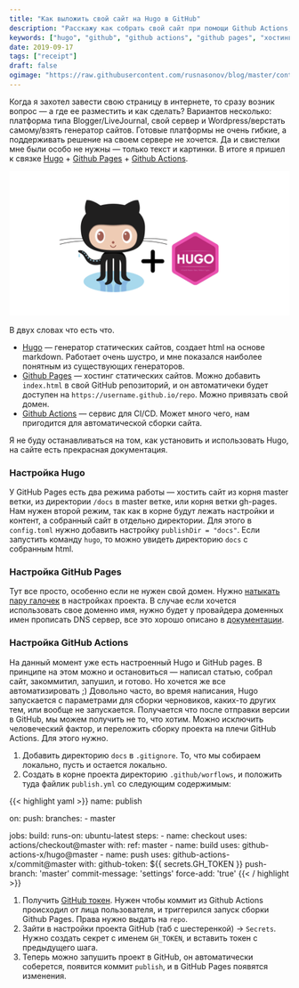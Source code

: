 ```yaml
---
title: "Как выложить свой сайт на Hugo в GitHub"
description: "Расскажу как собрать свой сайт при помощи Github Actions, и выложить на Github Pages."
keywords: ["hugo", "github", "github actions", "github pages", "хостинг", "хостинг блога"]
date: 2019-09-17
tags: ["receipt"]
draft: false
ogimage: "https://raw.githubusercontent.com/rusnasonov/blog/master/content/hugo_gh_pages_gh_actions/image.png"
---
```


Когда я захотел завести свою страницу в интернете, то сразу возник вопрос — а где ее разместить и как сделать? Вариантов несколько: платформа типа Blogger/LiveJournal, свой сервер и Wordpress/верстать самому/взять генератор сайтов. Готовые платформы не очень гибкие, а поддерживать решение на своем сервере не хочется. Да и свистелки мне были особо не нужны — только текст и картинки. В итоге я пришел к связке [Hugo](https://gohugo.io/) + [Github Pages](https://pages.github.com/) + [Github Actions](https://github.com/features/actions).

<!--more-->

![image](https://raw.githubusercontent.com/rusnasonov/blog/master/content/hugo_gh_pages_gh_actions/image.png)

В двух словах что есть что.

* [Hugo](https://gohugo.io/) — генератор статических сайтов, создает html на основе markdown. Работает очень шустро, и мне показался наиболее понятным из существующих генераторов.
* [Github Pages](https://pages.github.com/) — хостинг статических сайтов. Можно добавить `index.html` в свой GitHub репозиторий, и он автоматичеки будет доступен на `https://username.github.io/repo`. Можно привязать свой домен.
* [Github Actions](https://github.com/features/actions) — сервис для CI/CD. Может много чего, нам пригодится для автоматической сборки сайта.

Я не буду останавливаться на том, как установить и использовать Hugo, на сайте есть прекрасная документация.

### Настройка Hugo

У GitHub Pages есть два режима работы — хостить сайт из корня master ветки, из директории `/docs` в master ветке, или корня ветки gh-pages. Нам нужен второй режим, так как в корне будут лежать настройки и контент, а собранный сайт в отдельно директории.  Для этого в `config.toml` нужно добавить настройку `publishDir = "docs"`. Если запустить команду `hugo`, то можно увидеть директорию `docs` с собранным html.

### Настройка GitHub Pages

Тут все просто, особенно если не нужен свой домен. Нужно [натыкать пару галочек](https://help.github.com/en/articles/configuring-a-publishing-source-for-github-pages) в настройках проекта. В случае если хочется использовать свое доменно имя, нужно будет у провайдера доменных имен прописать DNS сервер, все это хорошо описано в [документации](https://help.github.com/en/articles/using-a-custom-domain-with-github-pages). 

### Настройка GitHub Actions

На данный момент уже есть настроенный Hugo и GitHub pages. В принципе на этом можно и остановиться — написал статью, собрал сайт, закоммитил, запушил, и готово. Но хочется же все автоматизировать ;)
Довольно часто, во время написания, Hugo запускается с параметрами для сборки черновиков, каких-то других тем, или вообще не запускается. Получается что после отправки версии в GitHub, мы можем получить не то, что хотим. Можно исключить человеческий фактор, и переложить сборку проекта на плечи GitHub Actions. Для этого нужно.

1. Добавить директорию `docs` в `.gitignore`. То, что мы собираем локально, пусть и остается локально.
2. Создать в корне проекта директорию `.github/worflows`, и положить туда файлик `publish.yml` со следующим содержимым:

{{< highlight yaml >}}
name: publish

on:
  push:
    branches:
    - master
    
jobs:
  build:
    runs-on: ubuntu-latest
    steps:
    - name: checkout
      uses: actions/checkout@master
      with:
        ref: master
    - name: build
      uses: github-actions-x/hugo@master
    - name: push
      uses: github-actions-x/commit@master
      with:
        github-token: ${{ secrets.GH_TOKEN }}
        push-branch: 'master'
        commit-message: 'settings'
        force-add: 'true'
{{< / highlight >}}
1. Получить [GitHub токен](https://help.github.com/en/articles/creating-a-personal-access-token-for-the-command-line). Нужен чтобы коммит из Github Actions происходил от лица пользователя, и триггерился запуск сборки Github Pages. Права нужно выдать на `repo`.
2. Зайти в настройки проекта GitHub (таб с шестеренкой) -> `Secrets`. Нужно создать секрет с именем `GH_TOKEN`, и вставить токен с предыдущего шага.
3. Теперь можно запушить проект в GitHub, он автоматически соберется, появится коммит `publish`, и в GitHub Pages появятся изменения.